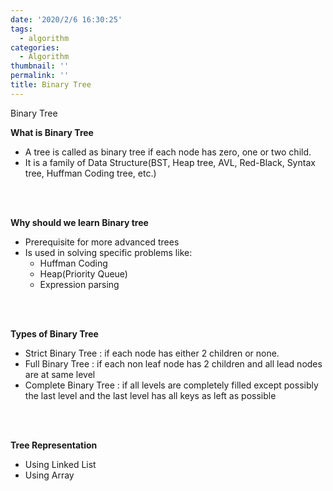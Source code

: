 ```yaml
---
date: '2020/2/6 16:30:25'
tags:
  - algorithm
categories:
  - Algorithm
thumbnail: ''
permalink: ''
title: Binary Tree
---
```


Binary Tree


<!-- more -->


__What is Binary Tree__
* A tree is called as binary tree if each node has zero, one or two child.
* It is a family of Data Structure(BST, Heap tree, AVL, Red-Black, Syntax tree, Huffman Coding tree, etc.)

<br><br>

__Why should we learn Binary tree__

* Prerequisite for more advanced trees
* Is used in solving specific problems like:
  * Huffman Coding
  * Heap(Priority Queue)
  * Expression parsing

<br><Br>

__Types of Binary Tree__
* Strict Binary Tree : if each node has either 2 children or none.
* Full Binary Tree : if each non leaf node has 2 children and all lead nodes are at same level
* Complete Binary Tree : if all levels are completely filled except possibly the last level and the last level has all keys as left as possible

<br><Br>

__Tree Representation__

* Using Linked List
* Using Array





